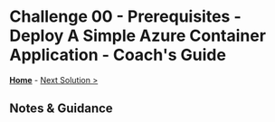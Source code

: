 # Challenge 00 - Prerequisites - Deploy A Simple Azure Container Application - Coach's Guide 

**[Home](./README.md)** - [Next Solution >](./Solution-01.md)

## Notes & Guidance

